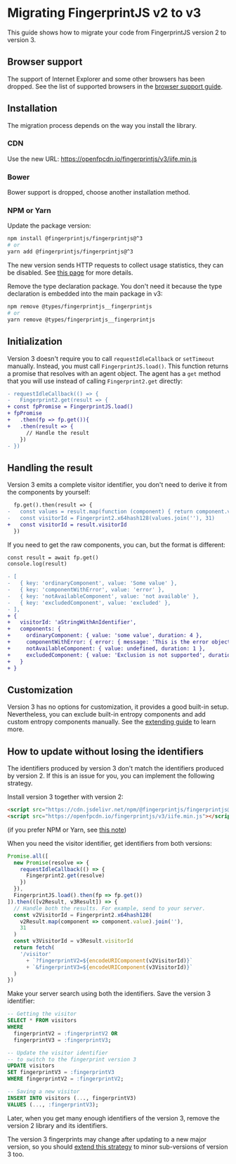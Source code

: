 # Migrating FingerprintJS v2 to v3

This guide shows how to migrate your code from FingerprintJS version 2 to version 3.

## Browser support

The support of Internet Explorer and some other browsers has been dropped.
See the list of supported browsers in the [browser support guide](browser_support.md).

## Installation

The migration process depends on the way you install the library.

### CDN

Use the new URL: https://openfpcdn.io/fingerprintjs/v3/iife.min.js

### Bower

Bower support is dropped, choose another installation method.

### NPM or Yarn

Update the package version:

```bash
npm install @fingerprintjs/fingerprintjs@^3
# or
yarn add @fingerprintjs/fingerprintjs@^3
```

The new version sends HTTP requests to collect usage statistics, they can be disabled.
See [this page](api.md#webpackrollupnpmyarn) for more details.

Remove the type declaration package.
You don't need it because the type declaration is embedded into the main package in v3:

```bash
npm remove @types/fingerprintjs__fingerprintjs
# or
yarn remove @types/fingerprintjs__fingerprintjs
```

## Initialization

Version 3 doesn't require you to call `requestIdleCallback` or `setTimeout` manually.
Instead, you must call `FingerprintJS.load()`.
This function returns a promise that resolves with an agent object.
The agent has a `get` method that you will use instead of calling `Fingerprint2.get` directly:

```diff
- requestIdleCallback(() => {
-   Fingerprint2.get(result => {
+ const fpPromise = FingerprintJS.load()
+ fpPromise
+   .then(fp => fp.get()){
+   .then(result => {
      // Handle the result
    })
- })
```

## Handling the result

Version 3 emits a complete visitor identifier, you don't need to derive it from the components by yourself:

```diff
  fp.get().then(result => {
-   const values = result.map(function (component) { return component.value })
-   const visitorId = Fingerprint2.x64hash128(values.join(''), 31)
+   const visitorId = result.visitorId
  })
```

If you need to get the raw components, you can, but the format is different:

```diff
const result = await fp.get()
console.log(result)

- [
-   { key: 'ordinaryComponent', value: 'Some value' },
-   { key: 'componentWithError', value: 'error' },
-   { key: 'notAvailableComponent', value: 'not available' },
-   { key: 'excludedComponent', value: 'excluded' },
- ],
+ {
+   visitorId: 'aStringWithAnIdentifier',
+   components: {
+     ordinaryComponent: { value: 'some value', duration: 4 },
+     componentWithError: { error: { message: 'This is the error object' }, duration: 2 },
+     notAvailableComponent: { value: undefined, duration: 1 },
+     excludedComponent: { value: 'Exclusion is not supported', duration: 10 },
+   }
+ }
```

## Customization

Version 3 has no options for customization, it provides a good built-in setup.
Nevertheless, you can exclude built-in entropy components and add custom entropy components manually.
See the [extending guide](extending.md) to learn more.

## How to update without losing the identifiers

The identifiers produced by version 3 don't match the identifiers produced by version 2.
If this is an issue for you, you can implement the following strategy.

Install version 3 together with version 2:

```html
<script src="https://cdn.jsdelivr.net/npm/@fingerprintjs/fingerprintjs@2/dist/fingerprint2.min.js"></script>
<script src="https://openfpcdn.io/fingerprintjs/v3/iife.min.js"></script>
```

(if you prefer NPM or Yarn, see [this note](https://stackoverflow.com/a/56495651/1118709))

When you need the visitor identifier, get identifiers from both versions:

```js
Promise.all([
  new Promise(resolve => {
    requestIdleCallback(() => {
      Fingerprint2.get(resolve)
    })
  }),
  FingerprintJS.load().then(fp => fp.get())
]).then(([v2Result, v3Result]) => {
  // Handle both the results. For example, send to your server.
  const v2VisitorId = Fingerprint2.x64hash128(
    v2Result.map(component => component.value).join(''),
    31
  )
  const v3VisitorId = v3Result.visitorId
  return fetch(
    '/visitor'
      + `?fingerprintV2=${encodeURIComponent(v2VisitorId)}`
      + `&fingerprintV3=${encodeURIComponent(v3VisitorId)}`
  )
})
```

Make your server search using both the identifiers. Save the version 3 identifier:

```sql
-- Getting the visitor
SELECT * FROM visitors
WHERE
  fingerprintV2 = :fingerprintV2 OR
  fingerprintV3 = :fingerprintV3;

-- Update the visitor identifier
-- to switch to the fingerprint version 3
UPDATE visitors
SET fingerprintV3 = :fingerprintV3
WHERE fingerprintV2 = :fingerprintV2;

-- Saving a new visitor
INSERT INTO visitors (..., fingerprintV3)
VALUES (..., :fingerprintV3);
```

Later, when you get many enough identifiers of the version 3, remove the version 2 library and its identifiers.

The version 3 fingerprints may change after updating to a new major version, so you should
[extend this strategy](version_policy.md#how-to-update-without-losing-the-identifiers) to minor sub-versions of version 3 too.
